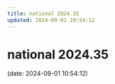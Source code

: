 ```yaml
---
title: national 2024.35
updated: 2024-09-01 10:54:12
---
```


# national 2024.35

(date: 2024-09-01 10:54:12)

